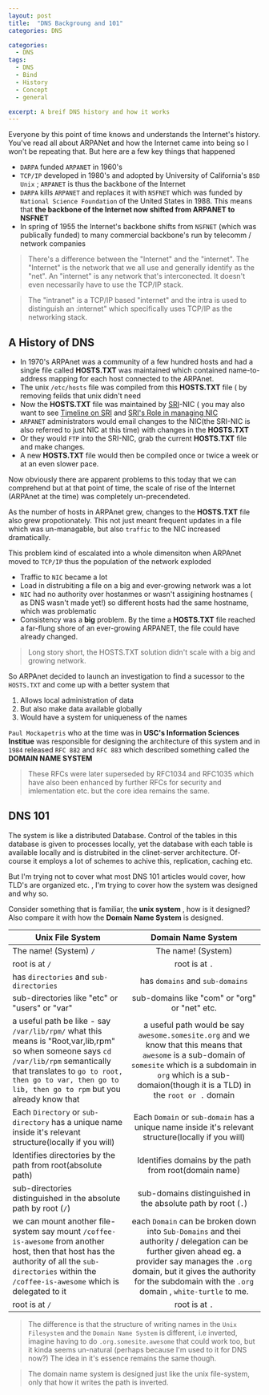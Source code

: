```yaml
---
layout: post
title:  "DNS Backgroung and 101"
categories: DNS

categories:
  - DNS
tags:
  - DNS
  - Bind
  - History
  - Concept 
  - general

excerpt: A breif DNS history and how it works
---
```


Everyone by this point of time knows and understands the Internet's history. You've read all about ARPANet and how the Internet came into being so I won't be repeating that. But here are a few key things that happened 

- `DARPA` funded `ARPANET` in 1960's
- `TCP/IP` developed in 1980's and adopted by University of California's `BSD Unix` ; `ARPANET` is thus the backbone of the Internet
- `DARPA` kills `ARPANET` and replaces it with `NSFNET` which was funded by `National Science Foundation` of the United States in 1988. This means that **the backbone of the Internet now shifted from ARPANET to NSFNET**
- In spring of 1955 the Internet's backbone shifts from `NSFNET` (which was publically funded) to many commercial backbone's run by telecomm / network companies 

> There's a difference between the "Internet" and the "internet". The "Internet" is the network that we all use and generally identify as the "net". An "internet" is any network that's interconected. It doesn't even necessarily have to use the TCP/IP stack.

> The "intranet" is a TCP/IP based "internet" and the intra is used to distinguish an :internet" which specifically uses TCP/IP as the networking stack.


A History of DNS
---------------- 

- In 1970's  ARPAnet was a community of a few hundred hosts and had a single file called **HOSTS.TXT** was maintained which contained name-to-address mapping for each host connected to the ARPAnet.
- The unix `/etc/hosts` file was compiled from this **HOSTS.TXT** file ( by removing feilds that unix didn't need
- Now the **HOSTS.TXT** file was maintained by <a href="https://www.sri.com/">SRI</a>-NIC ( you may also want to see <a href="https://www.sri.com/work/timeline-innovation/timeline.php?timeline=computing-digital#!&innovation=domain-names-network-information-center">Timeline on SRI</a> and <a href="https://www.sri.com/about/timeline/tld-nic">SRI's Role in managing NIC</a>
- `ARPANET` administrators would email changes to the NIC(the SRI-NIC is also referred to just NIC at this time) with changes in the **HOSTS.TXT** 
- Or they would `FTP` into the SRI-NIC, grab the current **HOSTS.TXT** file and make changes.
- A new **HOSTS.TXT** file would then be compiled once or twice a week or at an even slower pace.


Now obviously there are apparent problems to this today that we can comprehend but at that point of time, the scale of rise of the Internet (ARPAnet at the time) was completely un-precendeted.

As the number of hosts in ARPAnet grew, changes to the **HOSTS.TXT** file also grew propotionately. This not just meant frequent updates in a file which was un-managable, but also `traffic` to the NIC increased dramatically.


This problem kind of escalated into a whole dimensiton when ARPAnet moved to `TCP/IP` thus the population of the network exploded 
- Traffic to `NIC` became a lot
- Load in distrubiting a file on a big and ever-growing network was a lot
- `NIC` had no authority over hostanmes or wasn't assigining hostnames ( as DNS wasn't made yet!) so different hosts had the same hostname, which was problematic
- Consistency was a **big** problem. By the time a **HOSTS.TXT** file reached a far-flung shore of an ever-growing ARPANET, the file could have already changed.

> Long story short, the HOSTS.TXT solution didn't scale with a big and growing network.

So ARPAnet decided to launch an investigation to find a sucessor to the `HOSTS.TXT` and come up with a better system that 
1. Allows local administration of data
2. But also make data available globally 
3. Would have a system for uniqueness of the names

`Paul Mockapetris` who at the time was in **USC's Information Sciences Institue** was responsible for designing the architecture of this system and in `1984` released `RFC 882` and `RFC 883` which described something called the **DOMAIN NAME SYSTEM**

> These RFCs were later superseded by RFC1034 and RFC1035 which have also been enhanced by further RFCs for security and imlementation etc. but the core idea remains the same.



DNS 101
---------

The system is like a distributed Database. Control of the  tables in this database is given to processes locally, yet the database with each table is available locally and is distrubited in the clinet-server architecture. Of-course it employs a lot of schemes to achive this, replication, caching etc.

But I'm trying not to cover what most DNS 101 articles would cover, how TLD's are organized etc. , I'm trying to cover how the system was designed and why so. 

Consider something that is familiar, the **unix system** , how is it designed? Also compare it with how the **Domain Name System** is designed. 

| Unix File System        | Domain Name System  |
| ------------- |:-------------:|
| The name! (System) `/`     | The name! (System) |
| root is at `/`     | root is at `.` |
| has `directories` and `sub-directories`     | has `domains` and `sub-domains` |
| sub-directories like "etc" or "users" or "var"     | sub-domains like "com" or "org" or "net" etc. |
| a useful path be like - say `/var/lib/rpm/` what this means is "Root,var,lib,rpm" so when someone says `cd /var/lib/rpm` semantically that translates to `go to root, then go to var, then go to lib, then go to rpm` but you already know that     | a useful path would be say `awesome.somesite.org` and we know that this means that `awesome` is a sub-domain of `somesite` which is a subdomain in `org` which is a sub-domaion(though it is a TLD) in the `root or .` domain |
| Each `Directory` or `sub-directory` has a unique name inside it's relevant structure(locally if you will)     | Each `Domain` or `sub-domain` has a unique name inside it's relevant structure(locally if you will)   |
| Identifies directories by the path from root(absolute path)    | Identifies domains by the path from root(domain name) |
| sub-directories distinguished in the absolute path by root (`/`)     | sub-domains distinguished in the absolute path by root (`.`)  |
| we can mount another file-system say mount `/coffee-is-awesome` from another host, then that host has the authority of all the `sub-directories` within the `/coffee-is-awesome` which is delegated to it     | each `Domain` can be broken down into `Sub-Domains` and thei authority / delegation can be further given ahead eg. a provider say manages the `.org` domain, but it gives the authority for the subdomain with the `.org` domain , `white-turtle` to me. |
| root is at `/`     | root is at `.` |



> The difference is that the structure of writing names in the `Unix Filesystem` and the `Domain Name System` is different, i.e inverted, imagine having to do `.org.somesite.awesome` that could work too, but it kinda seems un-natural (perhaps because I'm used to it for DNS now?)  The idea in it's essence remains the same though.


> The domain name system is designed just like the unix file-system, only that how it writes the path is inverted.
